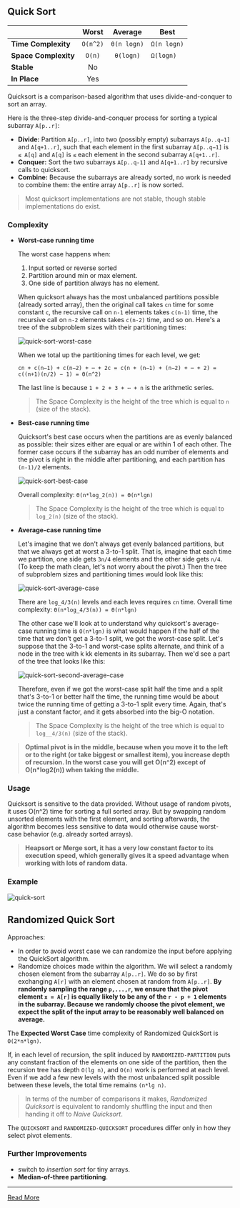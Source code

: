 ## Quick Sort

|  | Worst | Average | Best |
|:--|:-:|:-:|---|
| __Time Complexity__ | `O(n^2)` | `θ(n logn)` | `Ω(n logn)` |
| __Space Complexity__ | `O(n)` | `θ(logn)` | `Ω(logn)` |
| __Stable__ | No |
| __In Place__ | Yes |

Quicksort is a comparison-based algorithm that uses divide-and-conquer to sort an array.

Here is the three-step divide-and-conquer process for sorting a typical subarray `A[p..r]`:
* __Divide:__ Partition `A[p..r]`, into two (possibly empty) subarrays `A[p..q−1]` and `A[q+1..r]`, such that each element in the first subarray `A[p..q−1]` is `≤ A[q]` and `A[q]` is `≤` each element in the second subarray `A[q+1..r]`.
* __Conquer:__ Sort the two subarrays `A[p..q-1]` and `A[q+1..r]` by recursive calls to quicksort.
* __Combine:__ Because the subarrays are already sorted, no work is needed to combine them: the entire array `A[p..r]` is now sorted.

> Most quicksort implementations are not stable, though stable implementations do exist.

### Complexity
* __Worst-case running time__

    The worst case happens when:
    1. Input sorted or reverse sorted
    2. Partition around min or max element.
    3. One side of partition always has no element.

    When quicksort always has the most unbalanced partitions possible (already sorted array), then the original call takes `cn` time for some constant `c`, the recursive call on `n-1` elements takes `c(n-1)` time, the recursive call on `n-2` elements takes `c(n-2)` time, and so on. Here's a tree of the subproblem sizes with their partitioning times:

    ![quick-sort-worst-case](./images/quick-sort-worst-case.png)

    When we total up the partitioning times for each level, we get:

    `cn + c(n−1) + c(n−2) + ⋯ + 2c = c(n + (n−1) + (n−2) + ⋯ + 2) = c((n+1)(n/2) − 1) = Θ(n^2)`

    The last line is because `1 + 2 + 3 + ⋯ + n` is the arithmetic series.

    > The Space Complexity is the height of the tree which is equal to `n` (size of the stack).

* __Best-case running time__

    Quicksort's best case occurs when the partitions are as evenly balanced as possible: their sizes either are equal or are within 1 of each other. The former case occurs if the subarray has an odd number of elements and the pivot is right in the middle after partitioning, and each partition has `(n-1)/2` elements.

    ![quick-sort-best-case](./images/quick-sort-best-case.png)

    Overall complexity: `Θ(n*log_2(n)) = Θ(n*lgn)`

    > The Space Complexity is the height of the tree which is equal to `log_2(n)` (size of the stack).

* __Average-case running time__

    Let's imagine that we don't always get evenly balanced partitions, but that we always get at worst a 3-to-1 split. That is, imagine that each time we partition, one side gets `3n/4` elements and the other side gets `n/4`. (To keep the math clean, let's not worry about the pivot.) Then the tree of subproblem sizes and partitioning times would look like this:

    ![quick-sort-average-case](./images/quick-sort-average-case.png)

    There are `log_4/3(n)` levels and each leves requires `cn` time. Overall time complexity: `Θ(n*log_4/3(n)) = Θ(n*lgn)`

    The other case we'll look at to understand why quicksort's average-case running time is `O(n*lgn)` is what would happen if the half of the time that we don't get a 3-to-1 split, we got the worst-case split. Let's suppose that the 3-to-1 and worst-case splits alternate, and think of a node in the tree with k kk elements in its subarray. Then we'd see a part of the tree that looks like this:

    ![quick-sort-second-average-case](./images/quick-sort-second-average-case.png)

    Therefore, even if we got the worst-case split half the time and a split that's 3-to-1 or better half the time, the running time would be about twice the running time of getting a 3-to-1 split every time. Again, that's just a constant factor, and it gets absorbed into the big-O notation.

    > The Space Complexity is the height of the tree which is equal to `log__4/3(n)` (size of the stack).

> __Optimal pivot is in the middle, because when you move it to the left or to the right (or take biggest or smallest item), you increase depth of recursion. In the worst case you will get O(n^2) except of O(n*log2(n)) when taking the middle.__

### Usage
Quicksort is sensitive to the data provided. Without usage of random pivots, it uses O(n^2) time for sorting a full sorted array. But by swapping random unsorted elements with the first element, and sorting afterwards, the algorithm becomes less sensitive to data would otherwise cause worst-case behavior (e.g. already sorted arrays).

> __Heapsort or Merge sort, it has a very low constant factor to its execution speed, which generally gives it a speed advantage when working with lots of random data.__

### Example
![quick-sort](./images/quick-sort.gif)

## Randomized Quick Sort
Approaches:
* In order to avoid worst case we can randomize the input before applying the QuickSort algorithm.
* Randomize choices made within the algorithm. We will select a randomly chosen element from the subarray `A[p..r]`. We do so by first exchanging `A[r]` with an element chosen at random from `A[p..r]`. __By randomly sampling the range `p,...,r`, we ensure that the pivot element `x = A[r]` is equally likely to be any of the `r - p + 1` elements in the subarray. Because we randomly choose the pivot element, we expect the split of the input array to be reasonably well balanced on average.__

The __Expected Worst Case__ time complexity of Randomized QuickSort is `O(2*n*lgn)`.

If, in each level of recursion, the split induced by `RANDOMIZED-PARTITION` puts any constant fraction of the elements on one side of the partition, then the recursion tree has depth `O(lg n)`, and `O(n)` work is performed at each level. Even if we add a few new levels with the most unbalanced split possible between these levels, the total time remains `(n*lg n)`.

> In terms of the number of comparisons it makes, _Randomized Quicksort_ is equivalent to randomly shuffling the input and then handing it off to _Naive Quicksort_.

The `QUICKSORT` and `RANDOMIZED-QUICKSORT` procedures differ only in how they select pivot elements. 

### Further Improvements
* switch to _insertion sort_ for tiny arrays.
* __Median-of-three partitioning__.

---

[Read More](https://www.codesdope.com/course/algorithms-quicksort/)

